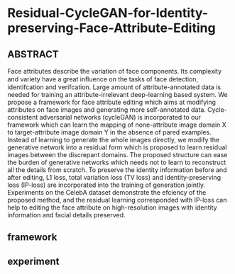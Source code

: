 # Residual-CycleGAN-for-Identity-preserving-Face-Attribute-Editing

## ABSTRACT
Face attributes describe the variation of face components. Its complexity and variety have a great inﬂuence on the tasks of face detection, identifcation and verifcation. Large amount of attribute-annotated data is needed for training an attribute-irrelevant deep-learning based system. We propose a framework for face attribute editing which aims at modifying attributes on face images and generating more self-annotated data. Cycle-consistent adversarial networks (cycleGAN) is incorporated to our framework which can learn the mapping of none-attribute image domain X to target-attribute image domain Y in the absence of pared examples. Instead of learning to generate the whole images directly, we modify the generative network into a residual form which is proposed to learn residual images between the discrepant domains. The proposed structure can ease the burden of generative networks which needs not to learn to reconstruct all the
details from scratch. To preserve the identity information before and after editing, L1 loss, total variation loss (TV loss) and identity-preserving loss (IP-loss) are incorporated into the training of generation jointly. Experiments on the CelebA dataset demonstrate the efciency of the proposed method, and the residual learning corresponded with IP-loss can help to editing the face attribute on high-resolution images with identity information and facial details preserved.

## framework

## experiment

